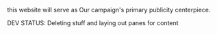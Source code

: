 this website will serve as Our campaign's
primary publicity centerpiece.


DEV STATUS:
Deleting stuff and laying out panes for content
